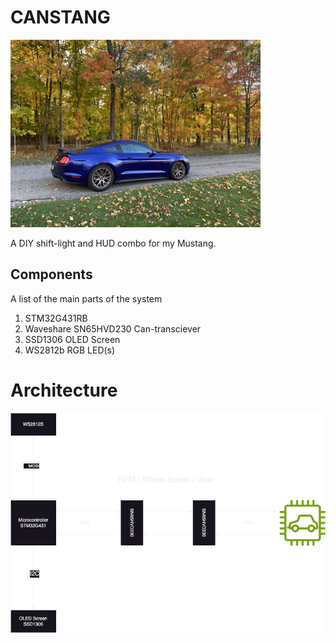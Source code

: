 # CANSTANG
<img src="images/mustang_fall_jpeg.jpg" alt="Car" width="400"/>

A DIY shift-light and HUD combo for my Mustang. 

## Components
A list of the main parts of the system
1. STM32G431RB
2. Waveshare SN65HVD230 Can-transciever
3. SSD1306 OLED Screen
4. WS2812b RGB LED(s)

# Architecture
<img src="images/High-level-Architecture.png" alt="Car" width="600"/>
